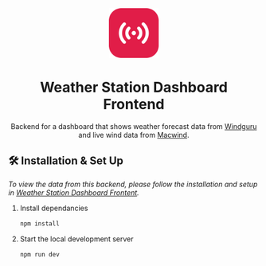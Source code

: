 <div align="center">
  <img alt="Logo" src="https://raw.githubusercontent.com/MikaelRothig/weather-station-dashboard-frontend/main/public/favicon.svg" width="100" />
</div>
<h1 align="center">
    Weather Station Dashboard Frontend
</h1>
<p align="center">
    Backend for a dashboard that shows weather forecast data from <a href="https://www.windguru.cz/208276" target="_blank">Windguru</a> and live wind data from <a href="https://mac-wind.appspot.com/" target="_blank">Macwind</a>.
</p>

## 🛠 Installation & Set Up
*To view the data from this backend, please follow the installation and setup in <a href="https://github.com/mikaelrothig/weather-station-dashboard-frontend">Weather Station Dashboard Frontent</a>.*

1. Install dependancies

   ```sh
   npm install
   ```

2. Start the local development server

   ```sh
   npm run dev
   ```
